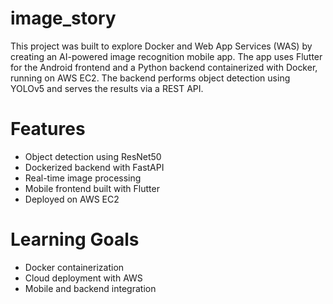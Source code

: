 # image_story

This project was built to explore Docker and Web App Services (WAS) by creating an AI-powered image recognition mobile app. The app uses Flutter for the Android frontend and a Python backend containerized with Docker, running on AWS EC2. The backend performs object detection using YOLOv5 and serves the results via a REST API.

# Features
- Object detection using ResNet50
- Dockerized backend with FastAPI
- Real-time image processing
- Mobile frontend built with Flutter
- Deployed on AWS EC2

# Learning Goals
- Docker containerization
- Cloud deployment with AWS
- Mobile and backend integration
